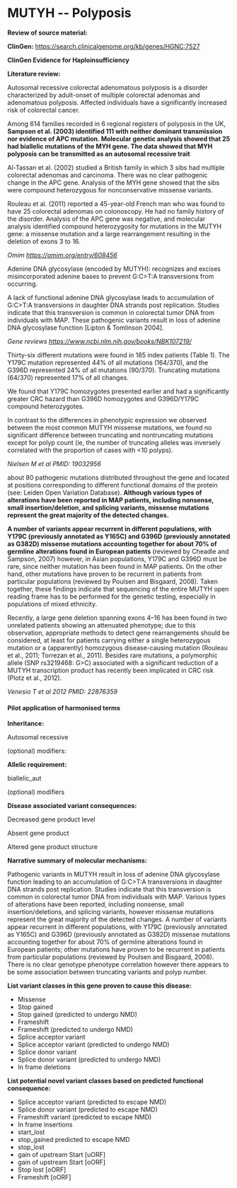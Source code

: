 # **MUTYH -- Polyposis**

**Review of source material:**

**ClinGen:**
https://search.clinicalgenome.org/kb/genes/HGNC:7527

**ClinGen Evidence for Haploinsufficiency**

**Literature review:**

Autosomal recessive colorectal adenomatous polyposis is a disorder characterized by adult-onset of multiple colorectal adenomas and adenomatous polyposis. Affected individuals have a significantly increased risk of colorectal cancer.

Among 614 families recorded in 6 regional registers of polyposis in the UK, **Sampson et al. (2003) identified 111 with neither dominant transmission nor evidence of APC mutation. Molecular genetic analysis showed that 25 had biallelic mutations of the MYH gene. The data showed that MYH polyposis can be transmitted as an autosomal recessive trait**

Al-Tassan et al. (2002) studied a British family in which 3 sibs had multiple colorectal adenomas and carcinoma. There was no clear pathogenic change in the APC gene. Analysis of the MYH gene showed that the sibs were compound heterozygous for nonconservative missense variants.

Rouleau et al. (2011) reported a 45-year-old French man who was found to have 25 colorectal adenomas on colonoscopy. He had no family history of the disorder. Analysis of the APC gene was negative, and molecular analysis identified compound heterozygosity for mutations in the MUTYH gene: a missense mutation and a large rearrangement resulting in the deletion of exons 3 to 16. 

*Omim
https://omim.org/entry/608456*

Adenine DNA glycosylase (encoded by MUTYH): recognizes and excises misincorporated adenine bases to prevent G:C>T:A transversions from occurring.

A lack of functional adenine DNA glycosylase leads to accumulation of G:C>T:A transversions in daughter DNA strands post replication. Studies indicate that this transversion is common in colorectal tumor DNA from individuals with MAP. These pathogenic variants result in loss of adenine DNA glycosylase function [Lipton & Tomlinson 2004].

*Gene reviews https://www.ncbi.nlm.nih.gov/books/NBK107219/*

Thirty-six different mutations were found in 185 index patients (Table 1). The Y179C mutation represented 44% of all mutations (164/370), and the G396D represented 24% of all mutations (90/370). Truncating mutations (64/370) represented 17% of all changes.

We found that Y179C homozygotes presented earlier and had a significantly greater CRC hazard than G396D homozygotes and G396D/Y179C compound heterozygotes.

In contrast to the differences in phenotypic expression we observed between the most common MUTYH missense mutations, we found no significant difference between truncating and nontruncating mutations except for polyp count (ie, the number of truncating alleles was inversely correlated with the proportion of cases with <10 polyps).

*Nielsen M et al PMID: 19032956*

about 80 pathogenic mutations distributed throughout the gene and located at positions corresponding to different functional domains of the protein (see: Leiden Open Variation Database). **Although various types of alterations have been reported in MAP patients, including nonsense, small insertion/deletion, and splicing variants, missense mutations represent the great majority of the detected changes.**

**A number of variants appear recurrent in different populations, with Y179C (previously annotated as Y165C) and G396D (previously annotated as G382D) missense mutations accounting together for about 70% of germline alterations found in European patients** (reviewed by Cheadle and Sampson, 2007) however, in Asian populations, Y179C and G396D must be rare, since neither mutation has been found in MAP patients. On the other hand, other mutations have proven to be recurrent in patients from particular populations (reviewed by Poulsen and Bisgaard, 2008). Taken together, these findings indicate that sequencing of the entire MUTYH open reading frame has to be performed for the genetic testing, especially in populations of mixed ethnicity.

Recently, a large gene deletion spanning exons 4–16 has been found in two unrelated patients showing an attenuated phenotype; due to this observation, appropriate methods to detect gene rearrangements should be considered, at least for patients carrying either a single heterozygous mutation or a (apparently) homozygous disease-causing mutation (Rouleau et al., 2011; Torrezan et al., 2011). Besides rare mutations, a polymorphic allele (SNP rs3219468: G>C) associated with a significant reduction of a MUTYH transcription product has recently been implicated in CRC risk (Plotz et al., 2012).

*Venesio T et al 2012 PMID: 22876359*

#### **Pilot application of harmonised terms**

**Inheritance:**

Autosomal recessive

(optional) modifiers: 

**Allelic requirement:**

biallelic_aut

(optional) modifiers 

**Disease associated variant consequences:**

Decreased gene product level

Absent gene product

Altered gene product structure

**Narrative summary of molecular mechanisms:**

Pathogenic variants in MUTYH result in loss of adenine DNA glycosylase function leading to an accumulation of G:C>T:A transversions in daughter DNA strands post replication. Studies indicate that this transversion is common in colorectal tumor DNA from individuals with MAP. Various types of alterations have been reported, including nonsense, small insertion/deletions, and splicing variants, however missense mutations represent the great majority of the detected changes. A number of variants appear recurrent in different populations, with Y179C (previously annotated as Y165C) and G396D (previously annotated as G382D) missense mutations accounting together for about 70% of germline alterations found in European patients; other mutations have proven to be recurrent in patients from particular populations (reviewed by Poulsen and Bisgaard, 2008). There is no clear genotype phenotype correlation however there appears to be some association between truncating variants and polyp number.

**List variant classes in this gene proven to cause this disease:**

- Missense
- Stop gained
- Stop gained (predicted to undergo NMD)
- Frameshift
- Frameshift (predicted to undergo NMD)
- Splice acceptor variant
- Splice acceptor variant (predicted to undergo NMD)
- Splice donor variant
- Splice donor variant (predicted to undergo NMD)
- In frame deletions


**List potential novel variant classes based on predicted functional consequence:**

- Splice acceptor variant (predicted to escape NMD)
- Splice donor variant (predicted to escape NMD)
- Frameshift variant (predicted to escape NMD)
- In frame insertions
- start_lost
- stop_gained predicted to escape NMD
- stop_lost
- gain of upstream Start \[uORF\]
- gain of upstream Start \[oORF\]
- Stop lost \[oORF\]
- Frameshift \[oORF\]


